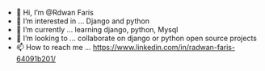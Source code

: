 - 👋 Hi, I’m @Rdwan Faris
- 👀 I’m interested in ... Django and python 
- 🌱 I’m currently ... learning django, python, Mysql 
- 💞️ I’m looking to ... collaborate on django or python open source projects
- 📫 How to reach me ... https://www.linkedin.com/in/radwan-faris-64091b201/

<!---
RNFS/RNFS is a ✨ special ✨ repository because its `README.md` (this file) appears on your GitHub profile.
You can click the Preview link to take a look at your changes.
--->
